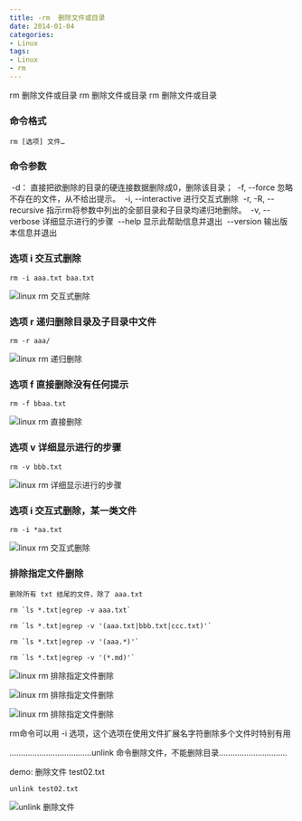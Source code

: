 ```yaml
---
title: -rm  删除文件或目录
date: 2014-01-04
categories: 
- Linux
tags:
- Linux
- rm
---
```

rm  删除文件或目录
rm  删除文件或目录
rm  删除文件或目录

<!-- more -->

### 命令格式

```
rm [选项] 文件…
```

### 命令参数

​    -d：   直接把欲删除的目录的硬连接数据删除成0，删除该目录；
​    -f, --force       忽略不存在的文件，从不给出提示。
​    -i, --interactive    进行交互式删除
​    -r, -R, --recursive       指示rm将参数中列出的全部目录和子目录均递归地删除。
​    -v, --verbose        详细显示进行的步骤
​       --help               显示此帮助信息并退出
​       --version          输出版本信息并退出

### 选项  i  交互式删除

```
rm -i aaa.txt baa.txt
```

![linux rm 交互式删除](/img/ubuntu/linux_command/linux_rm/rm_i.png "linux rm 交互式删除")

### 选项  r  递归删除目录及子目录中文件

```
rm -r aaa/
```

![linux rm 递归删除](/img/ubuntu/linux_command/linux_rm/rm_r.png "linux rm 递归删除")

### 选项  f  直接删除没有任何提示

```
rm -f bbaa.txt
```

![linux rm 直接删除](/img/ubuntu/linux_command/linux_rm/rm_f.png "linux rm 直接删除")

### 选项  v  详细显示进行的步骤

```
rm -v bbb.txt
```

![linux rm  详细显示进行的步骤](/img/ubuntu/linux_command/linux_rm/rm_v.png "linux rm  详细显示进行的步骤")

### 选项  i  交互式删除，某一类文件

```
rm -i *aa.txt
```

![linux rm 交互式删除](/img/ubuntu/linux_command/linux_rm/rm_i_regex01.png "linux rm 交互式删除")

### 排除指定文件删除

```
删除所有 txt 结尾的文件，除了 aaa.txt 

rm `ls *.txt|egrep -v aaa.txt`

rm `ls *.txt|egrep -v '(aaa.txt|bbb.txt|ccc.txt)'`

rm `ls *.txt|egrep -v '(aaa.*)'`

rm `ls *.txt|egrep -v '(*.md)'`
```

![linux rm 排除指定文件删除](/img/ubuntu/linux_command/linux_rm/rm_other_01.png "linux rm 排除指定文件删除")

![linux rm 排除指定文件删除](/img/ubuntu/linux_command/linux_rm/rm_other_02.png "linux rm 排除指定文件删除")

![linux rm 排除指定文件删除](/img/ubuntu/linux_command/linux_rm/rm_other_04.png "linux rm 排除指定文件删除")

rm命令可以用 -i 选项，这个选项在使用文件扩展名字符删除多个文件时特别有用



………………………………unlink 命令删除文件，不能删除目录…………………………

demo: 删除文件 test02.txt 

```
unlink test02.txt
```

![unlink 删除文件](/img/ubuntu/linux_command/linux_rm/unlink.png "unlink 删除文件")



















